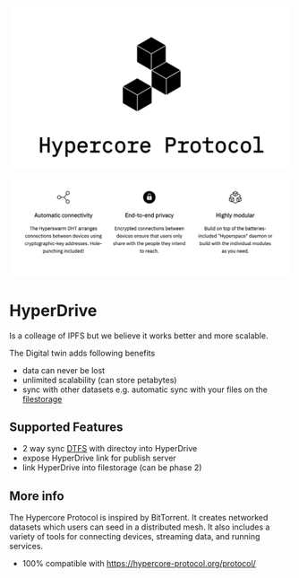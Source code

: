 ![](img/hypercore.png ":size=700x")

![](img/hypercore2.png ":size=700x")

# HyperDrive

Is a colleage of IPFS but we believe it works better and more scalable.

The Digital twin adds following benefits

- data can never be lost
- unlimited scalability (can store petabytes)
- sync with other datasets e.g. automatic sync with your files on the [filestorage](filestorage)

## Supported Features

- 2 way sync [DTFS](threefold:dtfs) with directoy into HyperDrive
- expose HyperDrive link for publish server
- link HyperDrive into filestorage (can be phase 2)

## More info

The Hypercore Protocol is inspired by BitTorrent. It creates networked datasets which users can seed in a distributed mesh. It also includes a variety of tools for connecting devices, streaming data, and running services.

- 100% compatible with https://hypercore-protocol.org/protocol/